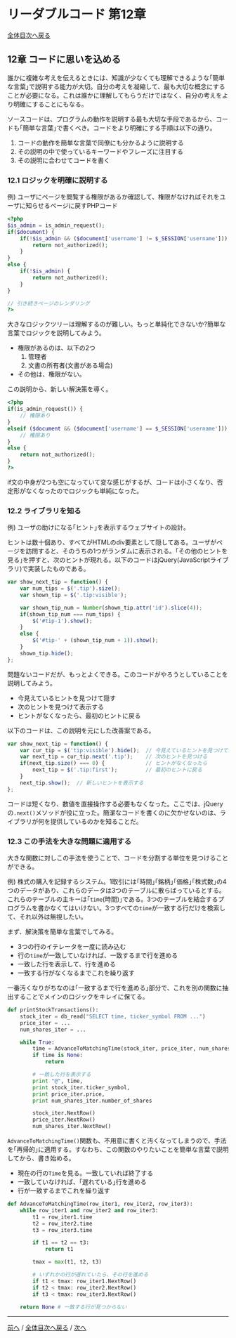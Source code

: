 # リーダブルコード 第12章
[全体目次へ戻る](index.md)

## 12章 コードに思いを込める
誰かに複雑な考えを伝えるときには、知識が少なくても理解できるような｢簡単な言葉｣で説明する能力が大切。自分の考えを凝縮して、最も大切な概念にすることが必要になる。これは誰かに理解してもらうだけではなく、自分の考えをより明確にすることにもなる。

ソースコードは、プログラムの動作を説明する最も大切な手段であるから、コードも｢簡単な言葉｣で書くべき。コードをより明確にする手順は以下の通り。

1. コードの動作を簡単な言葉で同僚にも分かるように説明する
2. その説明の中で使っているキーワードやフレーズに注目する
3. その説明に合わせてコードを書く

### 12.1 ロジックを明確に説明する
例) ユーザにページを閲覧する権限があるか確認して、権限がなければそれをユーザに知らせるページに戻すPHPコード

```php
<?php
$is_admin = is_admin_request();
if($document) {
    if(!$is_admin && ($document['username'] != $_SESSION['username'])) {
        return not_authorized();
    }
}
else {
    if(!$is_admin) {
        return not_authorized();
    }
}

// 引き続きページのレンダリング
?>
```

大きなロジックツリーは理解するのが難しい。もっと単純化できないか?簡単な言葉でロジックを説明してみよう。

- 権限があるのは、以下の2つ
  1. 管理者
  2. 文書の所有者(文書がある場合)
- その他は、権限がない。

この説明から、新しい解決策を導く。

```php
<?php
if(is_admin_request()) {
    // 権限あり
}
elseif ($document && ($document['username'] == $_SESSION['username'])) {
    // 権限あり
}
else {
    return not_authorized();
}
?>
```

if文の中身が2つも空になっていて変な感じがするが、コードは小さくなり、否定形がなくなったのでロジックも単純になった。

### 12.2 ライブラリを知る
例) ユーザの助けになる｢ヒント｣を表示するウェブサイトの設計。

ヒントは数十個あり、すべてがHTMLのdiv要素として隠してある。ユーザがページを訪問すると、そのうちの1つがランダムに表示される。｢その他のヒントを見る｣を押すと、次のヒントが現れる。以下のコードはjQuery(JavaScriptライブラリ)で実装したものである。

```js
var show_next_tip = function() {
    var num_tips = $('.tip').size();
    var shown_tip = $('.tip:visible');

    var shown_tip_num = Number(shown_tip.attr('id').slice(4));
    if(shown_tip_num === num_tips) {
        $('#tip-1').show();
    }
    else {
        $('#tip-' + (shown_tip_num + 1)).show();
    }
    shown_tip.hide();
};
```

問題ないコードだが、もっとよくできる。このコードがやろうとしていることを説明してみよう。

- 今見えているヒントを見つけて隠す
- 次のヒントを見つけて表示する
- ヒントがなくなったら、最初のヒントに戻る

以下のコードは、この説明を元にした改善案である。

```js
var show_next_tip = function() {
    var cur_tip = $('tip:visible').hide();  // 今見えているヒントを見つけて隠す
    var next_tip = cur_tip.next('.tip');    // 次のヒントを見つける
    if(next_tip.size() === 0) {             // ヒントがなくなったら
        next_tip = $('.tip:first');         // 最初のヒントに戻る
    }
    next_tip.show();  // 新しいヒントを表示する
};
```

コードは短くなり、数値を直接操作する必要もなくなった。ここでは、jQueryの`.next()`メソッドが役に立った。簡潔なコードを書くのに欠かせないのは、ライブラリが何を提供しているのかを知ることだ。

### 12.3 この手法を大きな問題に適用する
大きな関数に対しこの手法を使うことで、コードを分割する単位を見つけることができる。

例) 株式の購入を記録するシステム。1取引には｢時間｣｢銘柄｣｢価格｣｢株式数｣の4つのデータがあり、これらのデータは3つのテーブルに散らばっているとする。これらのテーブルの主キーは｢`time`(時間)｣である。3つのテーブルを結合するプログラムを書かなくてはいけない。3つすべての`time`が一致する行だけを検索して、それ以外は無視したい。

まず、解決策を簡単な言葉でしてみる。

- 3つの行のイテレータを一度に読み込む
- 行の`time`が一致していなければ、一致するまで行を進める
- 一致した行を表示して、行を進める
- 一致する行がなくなるまでこれを繰り返す

一番汚くなりがちなのは｢一致するまで行を進める｣部分で、これを別の関数に抽出することでメインのロジックをキレイに保てる。

```py
def printStockTransactions():
    stock_iter = db_read("SELECT time, ticker_symbol FROM ...")
    price_iter = ...
    num_shares_iter = ...

    while True:
        time = AdvanceToMatchingTime(stock_iter, price_iter, num_shares_iter)
        if time is None:
            return

        # 一致した行を表示する
        print "@", time,
        print stock_iter.ticker_symbol,
        print price_iter.price,
        print num_shares_iter.number_of_shares

        stock_iter.NextRow()
        price_iter.NextRow()
        num_shares_iter.NextRow()
```

`AdvanceToMatchingTime()`関数も、不用意に書くと汚くなってしまうので、手法を｢再帰的｣に適用する。すなわち、この関数のやりたいことを簡単な言葉で説明してから、書き始める。

- 現在の行の`Time`を見る。一致していれば終了する
- 一致していなければ、｢遅れている｣行を進める
- 行が一致するまでこれを繰り返す

```py
def AdvanceToMatchingTime(row_iter1, row_iter2, row_iter3):
    while row_iter1 and row_iter2 and row_iter3:
        t1 = row_iter1.time
        t2 = row_iter2.time
        t3 = row_iter3.time

        if t1 == t2 == t3:
            return t1

        tmax = max(t1, t2, t3)

        # いずれかの行が遅れていたら、その行を進める
        if t1 < tmax: row_iter1.NextRow()
        if t2 < tmax: row_iter2.NextRow()
        if t3 < tmax: row_iter3.NextRow()

    return None # 一致する行が見つからない
```
***

[前へ](c11.md) /
[全体目次へ戻る](index.md) /
[次へ](c13.md)
